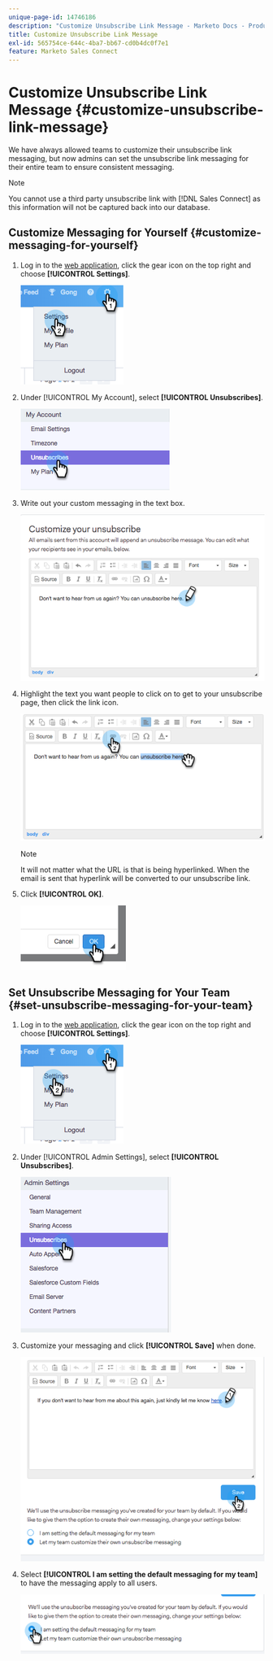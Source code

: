 ```yaml
---
unique-page-id: 14746186
description: "Customize Unsubscribe Link Message - Marketo Docs - Product Documentation"
title: Customize Unsubscribe Link Message
exl-id: 565754ce-644c-4ba7-bb67-cd0b4dc0f7e1
feature: Marketo Sales Connect
---
```

# Customize Unsubscribe Link Message {#customize-unsubscribe-link-message}

We have always allowed teams to customize their unsubscribe link messaging, but now admins can set the unsubscribe link messaging for their entire team to ensure consistent messaging.

>[!NOTE]
>
>You cannot use a third party unsubscribe link with [!DNL Sales Connect] as this information will not be captured back into our database.

## Customize Messaging for Yourself {#customize-messaging-for-yourself}

1. Log in to the [web application](https://toutapp.com/login), click the gear icon on the top right and choose **[!UICONTROL Settings]**.

   ![](assets/one.png)

1. Under [!UICONTROL My Account], select **[!UICONTROL Unsubscribes]**.

   ![](assets/two-1.png)

1. Write out your custom messaging in the text box.

   ![](assets/three-1.png)

1. Highlight the text you want people to click on to get to your unsubscribe page, then click the link icon.

   ![](assets/four-1.png)

   >[!NOTE]
   >
   >It will not matter what the URL is that is being hyperlinked. When the email is sent that hyperlink will be converted to our unsubscribe link.

1. Click **[!UICONTROL OK]**.

   ![](assets/five.png)

## Set Unsubscribe Messaging for Your Team {#set-unsubscribe-messaging-for-your-team}

1. Log in to the [web application](https://toutapp.com/login), click the gear icon on the top right and choose **[!UICONTROL Settings]**.

   ![](assets/six.png)

1. Under [!UICONTROL Admin Settings], select **[!UICONTROL Unsubscribes]**.

   ![](assets/eight.png)

1. Customize your messaging and click **[!UICONTROL Save]** when done.

   ![](assets/seven.png)

1. Select **[!UICONTROL I am setting the default messaging for my team]** to have the messaging apply to all users.

   ![](assets/eleven.png)
